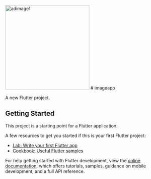 <img width="267" alt="adimage1" src="https://user-images.githubusercontent.com/57574601/177281160-9ccdb810-53fc-4d6d-82e0-a56c107ac088.png">
# imageapp

A new Flutter project.

## Getting Started

This project is a starting point for a Flutter application.

A few resources to get you started if this is your first Flutter project:

- [Lab: Write your first Flutter app](https://docs.flutter.dev/get-started/codelab)
- [Cookbook: Useful Flutter samples](https://docs.flutter.dev/cookbook)

For help getting started with Flutter development, view the
[online documentation](https://docs.flutter.dev/), which offers tutorials,
samples, guidance on mobile development, and a full API reference.
